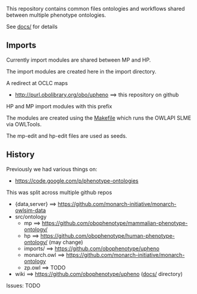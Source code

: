 This repository contains common files ontologies and workflows shared
between multiple phenotype ontologies.

See [docs/](docs/) for details

## Imports

Currently import modules are shared between MP and HP.

The import modules are created here in the import directory.

A redirect at OCLC maps

 * http://purl.obolibrary.org/obo/upheno ==> this repository on github

HP and MP import modules with this prefix

The modules are created using the [Makefile](Makefile) which runs the
OWLAPI SLME via OWLTools.

The mp-edit and hp-edit files are used as seeds.

## History

Previously we had various things on:

 * https://code.google.com/p/phenotype-ontologies

This was split across multiple github repos

 * {data,server} ==> https://github.com/monarch-initiative/monarch-owlsim-data
 * src/ontology
    * mp ==> https://github.com/obophenotype/mammalian-phenotype-ontology/
    * hp ==> https://github.com/obophenotype/human-phenotype-ontology/ (may change)
    * imports/ ==> https://github.com/obophenotype/upheno
    * monarch.owl ==> https://github.com/monarch-initiative/monarch-ontology
    * zp.owl ==> TODO
 * wiki ==> https://github.com/obophenotype/upheno ([docs/](docs/) directory)

Issues: TODO
